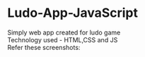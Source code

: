 # Ludo-App-JavaScript
Simply web app created for ludo game<br/>
Technology used - HTML,CSS and JS<br/>
Refer these screenshots:<br/>

